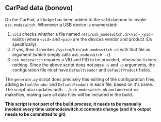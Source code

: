 ## CarPad data (bonovo)

On the CarPad, a kludge has been added to the `vold` daemon to invoke `usb_modeswitch`. Whenever a USB device is enumerated:
1. `vold` checks whether a file named `/etc/usb_modeswitch.d/<vid>_<pid>` exists (where `<vid>` and `<pid>` are the devices vendor and product IDs specifically).
2. If yes, then it invokes `/system/bin/usb_modeswitch.sh` with that file as argument (which simply calls `usb_modeswitch -c`).
3. `usb_modeswitch` requires a VID and PID to be provided, otherwise it does nothing.  Since the above script does not pass `-v` and `-p` arguments, the configuration file must have `DefaultVendor` and `DefaultProduct` fields.

The `generate.py` script does precisely this editing of the configuration files, adding `DefaultVendor` and `DefaultProduct` in each file, based on it's name.  The script *also* updates both `../usb_modeswitch.mk` and `Android.mk` makefiles, making sure all data files will be included in the build.

**This script is not part of the build process; it needs to be manually invoked every time usbmodeswitch.d contents change (and it's output needs to be committed to git)**.
